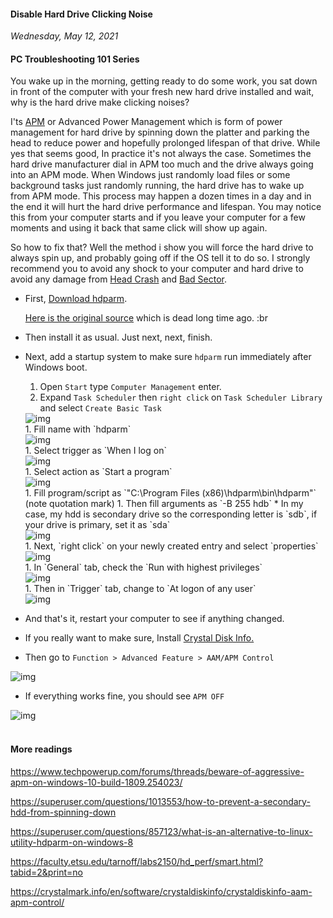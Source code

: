 #### Disable Hard Drive Clicking Noise
_Wednesday, May 12, 2021_

#### PC Troubleshooting 101 Series 

You wake up in the morning, getting ready to do some work, you sat down in front of the computer 
with your fresh new hard drive installed and wait, why is the hard drive make clicking noises?

I'ts [APM](https://smarthdd.com/apm.htm) or Advanced Power Management which is form of power 
management for hard drive by spinning down the platter and parking the head to reduce power and 
hopefully prolonged lifespan of that drive. While yes that seems good, In practice it's not always 
the case. Sometimes the hard drive manufacturer dial in APM too much and the drive always going 
into an APM mode. When Windows just randomly load files or some background tasks just randomly 
running, the hard drive has to wake up from APM mode. This process may happen a dozen times in a 
day and in the end it will hurt the hard drive performance and lifespan. You may notice this from 
your computer starts and if you leave your computer for a few moments and using it back that same 
click will show up again.

So how to fix that? Well the method i show you will force the hard drive to always spin up, and 
probably going off if the OS tell it to do so. I strongly recommend you to avoid any shock to your 
computer and hard drive to avoid any damage from [Head Crash](https://en.wikipedia.org/wiki/Head_crash) 
and [Bad Sector](https://en.wikipedia.org/wiki/Bad_sector).

* First, [Download hdparm](./posts/2021-05-12-disable-hard-drive-clicking-noise/hdparm-6.9-20070516.win32-setup.zip). 

    [Here is the original source](http://hdparm-win32.dyndns.org/hdparm/) which is dead long time ago.
    :br

* Then install it as usual. Just next, next, finish.
* Next, add a startup system to make sure `hdparm` run immediately after Windows boot.
    1. Open `Start` type `Computer Management` enter.
    1. Expand `Task Scheduler` then `right click` on `Task Scheduler Library` and select `Create Basic Task`
    <div class="row">
        <div class="col-sm-3"></div>
        <div class="col-sm-6">
            <div class="img-thumbnail">
                <img class="img-fluid" loading="lazy" src="./posts/2021-05-12-disable-hard-drive-clicking-noise/1.png" alt="img">
            </div>
        </div>
        <div class="col-sm-3"></div>
    </div>
    1. Fill name with `hdparm`
    <div class="row">
        <div class="col-sm-3"></div>
        <div class="col-sm-6">
            <div class="img-thumbnail">
                <img class="img-fluid" loading="lazy" src="./posts/2021-05-12-disable-hard-drive-clicking-noise/2.png" alt="img">
            </div>
        </div>
        <div class="col-sm-3"></div>
    </div>
    1. Select trigger as `When I log on`
    <div class="row">
        <div class="col-sm-3"></div>
        <div class="col-sm-6">
            <div class="img-thumbnail">
                <img class="img-fluid" loading="lazy" src="./posts/2021-05-12-disable-hard-drive-clicking-noise/3.png" alt="img">
            </div>
        </div>
        <div class="col-sm-3"></div>
    </div>
    1. Select action as `Start a program`
    <div class="row">
        <div class="col-sm-3"></div>
        <div class="col-sm-6">
            <div class="img-thumbnail">
                <img class="img-fluid" loading="lazy" src="./posts/2021-05-12-disable-hard-drive-clicking-noise/4.png" alt="img">
            </div>
        </div>
        <div class="col-sm-3"></div>
    </div>
    1. Fill program/script as `"C:\Program Files (x86)\hdparm\bin\hdparm"` (note quotation mark)
    1. Then fill arguments as `-B 255 hdb` 
        * In my case, my hdd is secondary drive so the corresponding letter is `sdb`, if your drive is primary, set it as `sda`
    <div class="row">
        <div class="col-sm-3"></div>
        <div class="col-sm-6">
            <div class="img-thumbnail">
                <img class="img-fluid" loading="lazy" src="./posts/2021-05-12-disable-hard-drive-clicking-noise/5.png" alt="img">
            </div>
        </div>
        <div class="col-sm-3"></div>
    </div>
    1. Next, `right click` on your newly created entry and select `properties`
    <div class="row">
        <div class="col-sm-3"></div>
        <div class="col-sm-6">
            <div class="img-thumbnail">
                <img class="img-fluid" loading="lazy" src="./posts/2021-05-12-disable-hard-drive-clicking-noise/6.png" alt="img">
            </div>
        </div>
        <div class="col-sm-3"></div>
    </div>
    1. In `General` tab, check the `Run with highest privileges`
    <div class="row">
        <div class="col-sm-3"></div>
        <div class="col-sm-6">
            <div class="img-thumbnail">
                <img class="img-fluid" loading="lazy" src="./posts/2021-05-12-disable-hard-drive-clicking-noise/7.png" alt="img">
            </div>
        </div>
        <div class="col-sm-3"></div>
    </div>
    1. Then in `Trigger` tab, change to `At logon of any user`
    <div class="row">
        <div class="col-sm-3"></div>
        <div class="col-sm-6">
            <div class="img-thumbnail">
                <img class="img-fluid" loading="lazy" src="./posts/2021-05-12-disable-hard-drive-clicking-noise/8.png" alt="img">
            </div>
        </div>
        <div class="col-sm-3"></div>
    </div>
* And that's it, restart your computer to see if anything changed.
* If you really want to make sure, Install [Crystal Disk Info.](https://crystalmark.info/en/software/crystaldiskinfo/)
* Then go to `Function > Advanced Feature > AAM/APM Control`
<div class="row">
	<div class="col-sm-3"></div>
	<div class="col-sm-6">
		<div class="img-thumbnail">
			<img class="img-fluid" loading="lazy" src="./posts/2021-05-12-disable-hard-drive-clicking-noise/9.png" alt="img">
		</div>
	</div>
	<div class="col-sm-3"></div>
</div>

* If everything works fine, you should see `APM OFF`
<div class="row">
	<div class="col-sm-3"></div>
	<div class="col-sm-6">
		<div class="img-thumbnail">
			<img class="img-fluid" loading="lazy" src="./posts/2021-05-12-disable-hard-drive-clicking-noise/10.png" alt="img">
		</div>
	</div>
	<div class="col-sm-3"></div>
</div>

<br>

#### More readings
<https://www.techpowerup.com/forums/threads/beware-of-aggressive-apm-on-windows-10-build-1809.254023/>

<https://superuser.com/questions/1013553/how-to-prevent-a-secondary-hdd-from-spinning-down>

<https://superuser.com/questions/857123/what-is-an-alternative-to-linux-utility-hdparm-on-windows-8>

<https://faculty.etsu.edu/tarnoff/labs2150/hd_perf/smart.html?tabid=2&print=no>

<https://crystalmark.info/en/software/crystaldiskinfo/crystaldiskinfo-aam-apm-control/>